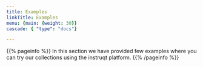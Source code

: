 ```yaml
---
title: Examples
linkTitle: Examples
menu: {main: {weight: 30}}
cascade: { "type": "docs"}

---
```

{{% pageinfo %}}
In this section we have provided few examples where you can try our collections using the instruqt platform.
{{% /pageinfo %}}

